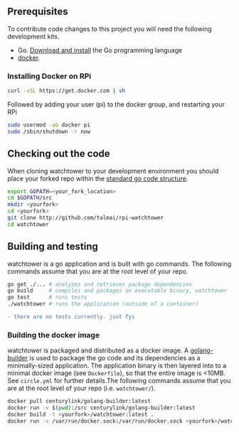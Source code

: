 ## Prerequisites
To contribute code changes to this project you will need the following development kits.
 * Go. [Download and install](https://golang.org/doc/install) the Go programming language
 * [docker](https://docs.docker.com/engine/installation/).
 
 ### Installing Docker on RPi
 
 ```bash
curl -sSL https://get.docker.com | sh
```

Followed by adding your user (pi) to the docker group, and restarting your RPi

 ```bash
sudo usermod -aG docker pi
sudo /sbin/shutdown -r now
```

## Checking out the code
When cloning watchtower to your development environment you should place your forked repo within the [standard go code structure](https://golang.org/doc/code.html#Organization).
```bash
export GOPATH=<your_fork_location>
cd $GOPATH/src
mkdir <yourfork>
cd <yourfork>
git clone http://github.com/talmai/rpi-watchtower
cd watchtower
```

## Building and testing
watchtower is a go application and is built with go commands. The following commands assume that you are at the root level of your repo.
```bash
go get ./... # analyzes and retrieves package dependencies
go build     # compiles and packages an executable binary, watchtower
go test      # runs tests
./watchtower # runs the application (outside of a container)
```

```diff
- there are no tests currently. just fyi
```

### Building the docker image
watchtower is packaged and distributed as a docker image. A [golang-builder](https://github.com/CenturyLinkLabs/golang-builder) is used to package the go code and its
dependencies as a minimally-sized application. The application binary is then layered into to a minimal docker image (see `Dockerfile`), so that the entire image is <10MB.
See `circle.yml` for further details.The following commands assume that you are at the root level of your repo (i.e. `watchtower/`).

```bash
docker pull centurylink/golang-builder:latest									# download the builder
docker run -v $(pwd):/src centurylink/golang-builder:latest						# build the minimal binary
docker build -t <yourfork>/watchtower:latest .									# build the docker image
docker run -v /var/run/docker.sock:/var/run/docker.sock <yourfork>/watchtower	# run the application (inside of a container)
```

